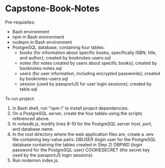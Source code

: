 # Capstone-Book-Notes

Pre-requisites:
- Bash environment
- npm in Bash environment
- nodepm in Bash environment
- PostgreSQL database, containing four tables:
    - books (for information about specific books, specifically ISBN, title, and author); created by booknotes-users.sql
    - notes (for notes created by users about specific books); created by booknotes-notes.sql
    - users (for user information, including encrypted passwords); created by booknotes-users.sql
    - session (used by passportJS for user login sessions); created by table.sql

To run project:
1. In Bash shell, run "npm i" to install project dependencies.
2. On a PostgreSQL server, create the four tables using the scripts referenced above.
3. In notesdb.js, modify lines 8-10 for the PostgreSQL server host, port, and database name.
4. In the root directory where the web application files are, create a .env file containing key-value pairs:
    DBUSER (login user for the PostgreSQL database containing the tables created in Step 2)
    DBPWD (login password for the PostgreSQL user)
    COOKIESECRET (the secret key used by the passportJS login sessions)
5. Run nodemon index.js.
